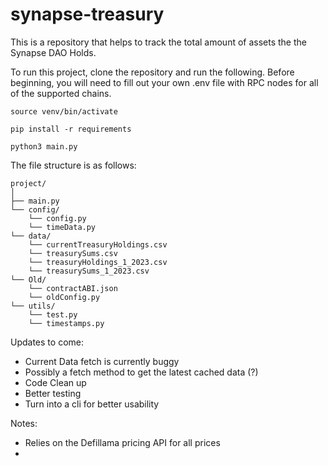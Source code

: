 # synapse-treasury

This is a repository that helps to track the total amount of assets the the Synapse DAO Holds.

To run this project, clone the repository and run the following. Before beginning, you will need to fill out your own .env file with RPC nodes for all of the supported chains.

```
source venv/bin/activate
```

```
pip install -r requirements
```
```
python3 main.py
```
The file structure is as follows:

```
project/
│
├── main.py  
└── config/
    └── config.py
    └── timeData.py
└── data/
    └── currentTreasuryHoldings.csv
    └── treasurySums.csv
    └── treasuryHoldings_1_2023.csv
    └── treasurySums_1_2023.csv
└── Old/
    └── contractABI.json
    └── oldConfig.py
└── utils/
    └── test.py
    └── timestamps.py
```
Updates to come:
- Current Data fetch is currently buggy
- Possibly a fetch method to get the latest cached data (?)
- Code Clean up 
- Better testing
- Turn into a cli for better usability

Notes: 
- Relies on the Defillama pricing API for all prices
- 
